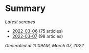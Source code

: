 # Summary
*Latest scrapes*
* [2022-03-06](https://github.com/nuuuwan/news_lk/blob/data/news_lk.2022-03-06.json) (75 articles)
* [2022-03-07](https://github.com/nuuuwan/news_lk/blob/data/news_lk.2022-03-07.json) (98 articles)

*Generated at 11:09AM, March 07, 2022*